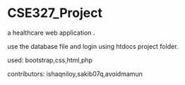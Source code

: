 # CSE327_Project

a healthcare web application .

use the database file and login using htdocs project folder.

used: bootstrap,css,html,php

contributors: ishaqniloy,sakib07q,avoidmamun
